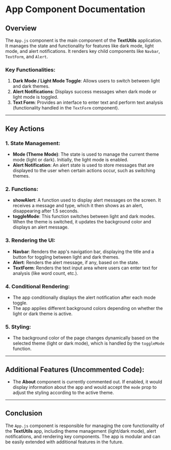 # App Component Documentation

## Overview

The `App.js` component is the main component of the **TextUtils** application. It manages the state and functionality for features like dark mode, light mode, and alert notifications. It renders key child components like `Navbar`, `TextForm`, and `Alert`.

### Key Functionalities:
1. **Dark Mode / Light Mode Toggle**: Allows users to switch between light and dark themes.
2. **Alert Notifications**: Displays success messages when dark mode or light mode is toggled.
3. **Text Form**: Provides an interface to enter text and perform text analysis (functionality handled in the `TextForm` component).

---

## Key Actions

### 1. State Management:
- **Mode (Theme Mode)**: The state is used to manage the current theme mode (light or dark). Initially, the light mode is enabled.
- **Alert Notification**: An alert state is used to store messages that are displayed to the user when certain actions occur, such as switching themes.

### 2. Functions:
- **showAlert**: A function used to display alert messages on the screen. It receives a message and type, which it then shows as an alert, disappearing after 1.5 seconds.
- **toggleMode**: This function switches between light and dark modes. When the theme is switched, it updates the background color and displays an alert message.

### 3. Rendering the UI:
- **Navbar**: Renders the app's navigation bar, displaying the title and a button for toggling between light and dark themes.
- **Alert**: Renders the alert message, if any, based on the state.
- **TextForm**: Renders the text input area where users can enter text for analysis (like word count, etc.).

### 4. Conditional Rendering:
- The app conditionally displays the alert notification after each mode toggle.
- The app applies different background colors depending on whether the light or dark theme is active.

### 5. Styling:
- The background color of the page changes dynamically based on the selected theme (light or dark mode), which is handled by the `toggleMode` function.

---

## Additional Features (Uncommented Code):
- The **About** component is currently commented out. If enabled, it would display information about the app and would accept the `mode` prop to adjust the styling according to the active theme.

---

## Conclusion

The `App.js` component is responsible for managing the core functionality of the **TextUtils** app, including theme management (light/dark mode), alert notifications, and rendering key components. The app is modular and can be easily extended with additional features in the future.
